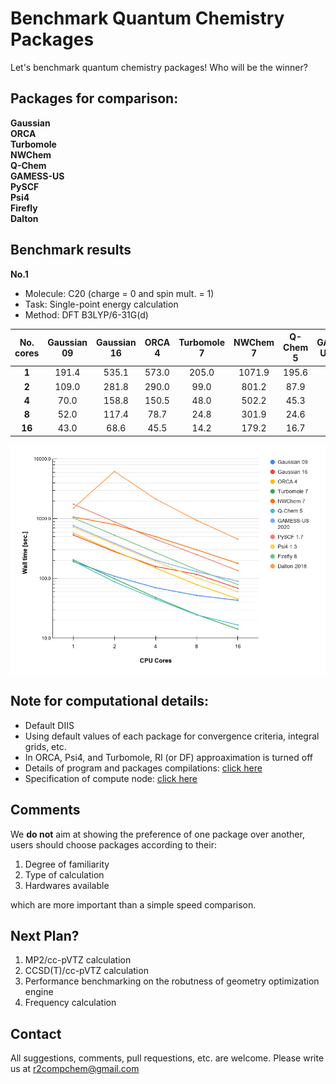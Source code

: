 # Benchmark Quantum Chemistry Packages
Let's benchmark quantum chemistry packages! Who will be the winner?

## Packages for comparison:
**Gaussian** \
**ORCA** \
**Turbomole** \
**NWChem** \
**Q-Chem** \
**GAMESS-US** \
**PySCF** \
**Psi4** \
**Firefly** \
**Dalton**

## Benchmark results

**No.1**
- Molecule: C20 (charge = 0 and spin mult. = 1)<br>
- Task: Single-point energy calculation <br>
- Method: DFT B3LYP/6-31G(d)

|  **No. cores** | **Gaussian 09** | **Gaussian 16** | **ORCA 4** | **Turbomole 7** | **NWChem 7** | **Q-Chem 5** | **GAMESS-US 2020** | **PySCF 1.7** | **Psi4 1.3** | **Firefly 8** | **Dalton 2018** |
| :---: | :---: | :---: | :---: | :---: | :---: | :---: | :---: | :---: | :---: | :---: | :---: |
|  **1** | 191.4 | 535.1 | 573.0 | 205.0 | 1071.9 | 195.6 | 766.2 | 1758.9 | 726.2 | 1031.8 | 1502.0 |
|  **2** | 109.0 | 281.8 | 290.0 | 99.0 | 801.2 | 87.9 | 389.1 | 889.3 | 372.2 | 531.2 | 6215.0 |
|  **4** | 70.0 | 158.8 | 150.5 | 48.0 | 502.2 | 45.3 | 202.0 | 451.8 | 193.2 | 271.8 | 2142.0 |
|  **8** | 52.0 | 117.4 | 78.7 | 24.8 | 301.9 | 24.6 | 130.1 | 251.2 | 102.1 | 140.5 | 940.0 |
|  **16** | 43.0 | 68.6 | 45.5 | 14.2 | 179.2 | 16.7 | 90.1 | 135.5 | 60.2 | 79.3 | 456.0 |

<p align="center">
   <img alt="benchmark_20.png" src="https://raw.githubusercontent.com/r2compchem/benchmark-qm/master/benchmark/bench_c20_cpu_b3lyp_631gd_def.png" align=middle width="1000pt" />
<p/>

## Note for computational details:
- Default DIIS
- Using default values of each package for convergence criteria, integral grids, etc.
- In ORCA, Psi4, and Turbomole, RI (or DF) approaximation is turned off
- Details of program and packages compilations: [click here](./compile/README.md)
- Specification of compute node: [click here](./misc/README.md)

## Comments
We **do not** aim at showing the preference of one package over another, users should choose packages according to their:
1. Degree of familiarity
2. Type of calculation
3. Hardwares available

which are more important than a simple speed comparison.

## Next Plan?
1. MP2/cc-pVTZ calculation
2. CCSD(T)/cc-pVTZ calculation
3. Performance benchmarking on the robutness of geometry optimization engine
4. Frequency calculation

## Contact
All suggestions, comments, pull requestions, etc. are welcome. Please write us at r2compchem@gmail.com
